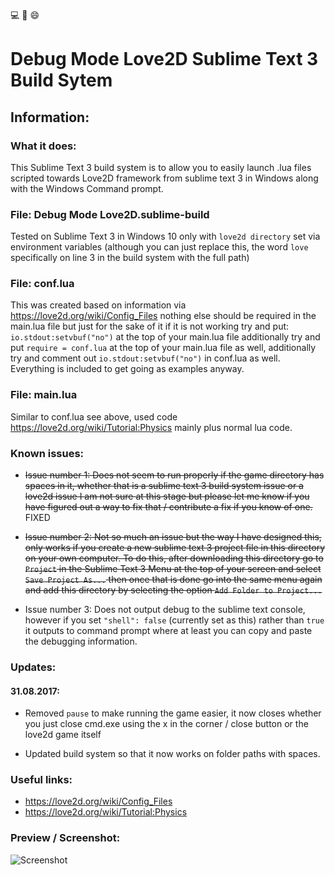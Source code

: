 :computer: :bug:  :smile:

# Debug Mode Love2D Sublime Text 3 Build Sytem

## Information:

### What it does:

This Sublime Text 3 build system is to allow you to easily launch .lua files scripted towards Love2D framework from sublime text 3 in Windows along with the Windows Command prompt.


### File: Debug Mode Love2D.sublime-build

Tested on Sublime Text 3 in Windows 10 only with `love2d directory` set via environment variables (although you can just replace this, the word `love` specifically on line 3 in the build system with the full path)


### File: conf.lua

This was created based on information via https://love2d.org/wiki/Config_Files nothing else should be required in the main.lua file but just for the sake of it if it is not working try and put: `io.stdout:setvbuf("no")` at the top of your main.lua file additionally try and put `require = conf.lua` at the top of your main.lua file as well, additionally try and comment out `io.stdout:setvbuf("no")` in conf.lua as well. Everything is included to get going as examples anyway.


### File: main.lua

Similar to conf.lua see above, used code https://love2d.org/wiki/Tutorial:Physics mainly plus normal lua code. 


### Known issues:

- ~~Issue number 1: Does not seem to run properly if the game directory has spaces in it, whether that is a sublime text 3 build system issue or a love2d issue I am not sure at this stage but please let me know if you have figured out a way to fix that / contribute a fix if you know of one.~~ FIXED

- ~~Issue number 2: Not so much an issue but the way I have designed this, only works if you create a new sublime text 3 project file in this directory on your own computer. To do this, after downloading this directory go to `Project` in the Sublime Text 3 Menu at the top of your screen and select `Save Project As...` then once that is done go into the same menu again and add this directory by selecting the option `Add Folder to Project...`~~

- Issue number 3: Does not output debug to the sublime text console, however if you set `"shell": false` (currently set as this) rather than `true` it outputs to command prompt where at least you can copy and paste the debugging information.


### Updates:

#### 31.08.2017:

- Removed `pause` to make running the game easier, it now closes whether you just close cmd.exe using the x in the corner / close button or the love2d game itself

- Updated build system so that it now works on folder paths with spaces.


### Useful links:


- https://love2d.org/wiki/Config_Files
- https://love2d.org/wiki/Tutorial:Physics


### Preview / Screenshot:

![Screenshot](http://i.imgur.com/ZNM5dZU.png)